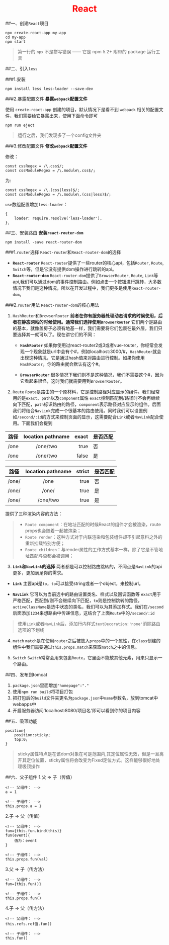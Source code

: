 # <center><font color='red'>React</font></center>

##一、创建`React`项目
```
npx create-react-app my-app
cd my-app
npm start
```
>第一行的 `npx` 不是拼写错误 —— 它是 npm 5.2+ 附带的 package 运行工具



##二、引入`less`

###1.安装
```
npm install less less-loader --save-dev
```

###2.暴露配置文件
**暴露`webpack`配置文件**

使用 `create-react-app` 创建的项目，默认情况下是看不到 `webpack` 相关的配置文件，我们需要给它暴露出来，使用下面命令即可
```
npm run eject
```
>运行之后，我们发现多了一个config文件夹


###3.修改配置文件
**修改`webpack`配置文件**

修改：
```
const cssRegex = /\.css$/;
const cssModuleRegex = /\.module\.css$/;
```
为:
```
const cssRegex = /\.(css|less)$/;
const cssModuleRegex = /\.module\.(css|less)$/;
```

`use`数组配置增加`less-loader`：
```
{
    loader: require.resolve('less-loader'),
},
```


##三、安装路由
**安装`react-router-dom`**
```
npm install -save react-router-dom
```

###1.`router`选择
`React-router`和`React-router-dom`的选择
* **`React-router`**
`React-router`提供了一些router的核心api，包括`Router`, `Route`, `Switch`等，但是它没有提供dom操作进行跳转的api。
* **`React-router-dom`**
`React-router-dom`提供了`BrowserRouter`, `Route`, `Link`等api,我们可以通过dom的事件控制路由。例如点击一个按钮进行跳转，大多数情况下我们是这种情况，所以在开发过程中，我们更多是使用`React-router-dom`。

###2.`router`用法
`React-router-dom`的核心用法
1. `HashRouter`和`BrowserRouter`
**前者在你有服务器处理动态请求的时候使用，后者在静态网站的时候使用。通常我们选择使用`BrowserRouter`**
它们两个是路由的基本，就像盖房子必须有地基一样，我们需要将它们包裹在最外层，我们只要选择其一就可以了。现在讲它们的不同：

    * **`HashRouter`**
如果你使用过react-router2或3或者vue-router，你经常会发现一个现象就是url中会有个#，例如localhost:3000/#，`HashRouter`就会出现这种情况，它是通过hash值来对路由进行控制。如果你使用`HashRouter`，你的路由就会默认有这个#。

    * **`BrowserRouter`**
很多情况下我们则不是这种情况，我们不需要这个#，因为它看起来很怪，这时我们就需要用到`BrowserRouter`。

2. `Route`
`Route`是路由的一个原材料，它是控制路径对应显示的组件。我们经常用的是`exact`、`path`以及`component`属性
`exact`控制匹配到/路径时不会再继续向下匹配，`path`标识路由的路径，`component`表示路径对应显示的组件。后面我们将结合`NavLink`完成一个很基本的路由使用。同时我们可以设置例如`/second/:id`的方式来控制页面的显示，这需要配合`Link`或者`NavLink`配合使用。下面我们会提到

路径|location.pathname|exact|是否匹配
---|:--:|---:|---
/one|/one/two|true|否
/one|/one/two|false|是

路径|location.pathname|strict|是否匹配
---|:--:|---:|---
/one/|/one|true|否
/one/|/one/|true|是
/one/|/one/two|true|是

<Route>提供了三种渲染内容的方法：

>* `Route component`：在地址匹配的时候React的组件才会被渲染，route props也会随着一起被渲染；
>* `Route render`：这种方式对于内联渲染和包装组件却不引起意料之外的重新挂载特别方便；
>* `Route children`：与render属性的工作方式基本一样，除了它是不管地址匹配与否都会被调用；



3. **`Link`和`NavLink`的选择**
两者都是可以控制路由跳转的，不同点是`NavLink`的api更多，更加满足你的需求。

* **`Link`**
主要api是`to`，`to`可以接受string或者一个object，来控制url。

* **`NavLink`**
它可以为当前选中的路由设置类名、样式以及回调函数等
`exact`用于严格匹配，匹配到/则不会继续向下匹配，`to`则是控制跳转的路径，`activeClassName`是选中状态的类名，我们可以为其添加样式。我们在`/second`后面添加`1234`来想路由中传递信息，这结合了上面`Route`中的`/second/:id`

>使用`Link`或者`NavLink`后，添加行内样式`textDecoration:'none'`消除路由选项的下划线

4. `match`
`match`是在使用`router`之后被放入`props`中的一个属性，在`class`创建的组件中我们需要通过`this.props.match`来获取`match`之中的信息。

5. `Switch`
`Switch`常常会用来包裹`Route`，它里面不能放其他元素，用来只显示一个路由。



##四、发布到tomcat
1. `package.json`里面增加`"homepage":"."`
2. 使用`npm run build`将项目打包
3. 把打包后的`build`文件夹更名为`package.json`中`name`参数名，放到tomcat中webapps中
4. 开启服务器访问'localhost:8080/项目名'即可以看到你的项目内容

##五、吸顶功能
```
position{
    position:sticky;
    top:0;
}
```
>sticky属性特点是在该dom对象在可是范围内,其定位属性无效，但是一旦离开其定位位置，sticky属性将会改变为Fixed定位方式。这样能够很好地处理吸顶操作


##六、父子组件
1.父 => 子（传值）
```
<!-- 父组件： -->
a = 1

<!-- 子组件： -->
this.props.a = 1
```

2.子 => 父（传值）
```
<!-- 父组件： -->
fun={this.fun.bind(this)}
fun(event){
    值为：event
}

<!-- 子组件： -->
this.props.fun(val)
```

3.父 => 子（传方法）
```
<!-- 父组件： -->
fun={this.fun()}

<!-- 子组件： -->
this.props.fun()
```

4.子 => 父（传方法）
```
<!-- 父组件： -->
this.refs.ref值.fun()

<!-- 子组件： -->
this.fun()
```